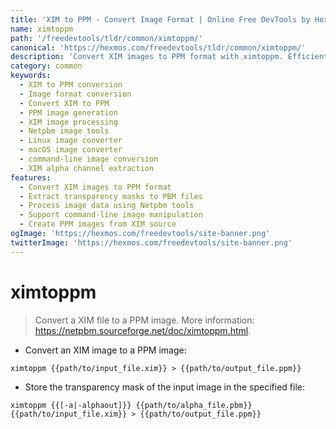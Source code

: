 ```yaml
---
title: 'XIM to PPM - Convert Image Format | Online Free DevTools by Hexmos'
name: ximtoppm
path: '/freedevtools/tldr/common/ximtoppm/'
canonical: 'https://hexmos.com/freedevtools/tldr/common/ximtoppm/'
description: 'Convert XIM images to PPM format with ximtoppm. Efficiently manage image formats and transparency masks via command line. Free online tool, no registration required.'
category: common
keywords:
  - XIM to PPM conversion
  - Image format conversion
  - Convert XIM to PPM
  - PPM image generation
  - XIM image processing
  - Netpbm image tools
  - Linux image converter
  - macOS image converter
  - command-line image conversion
  - XIM alpha channel extraction
features:
  - Convert XIM images to PPM format
  - Extract transparency masks to PBM files
  - Process image data using Netpbm tools
  - Support command-line image manipulation
  - Create PPM images from XIM source
ogImage: 'https://hexmos.com/freedevtools/site-banner.png'
twitterImage: 'https://hexmos.com/freedevtools/site-banner.png'
---
```


# ximtoppm

> Convert a XIM file to a PPM image.
> More information: <https://netpbm.sourceforge.net/doc/ximtoppm.html>.

- Convert an XIM image to a PPM image:

`ximtoppm {{path/to/input_file.xim}} > {{path/to/output_file.ppm}}`

- Store the transparency mask of the input image in the specified file:

`ximtoppm {{[-a|-alphaout]}} {{path/to/alpha_file.pbm}} {{path/to/input_file.xim}} > {{path/to/output_file.ppm}}`

